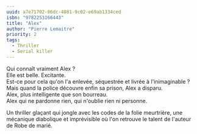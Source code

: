 ```yaml
---
uuid: a7e71702-86dc-4081-9c02-e69ab1334ced
isbn: "9782253166443"
title: "Alex"
author: "Pierre Lemaitre"
priority: 2
tags:
  - Thriller
  - Serial killer
---
```


Qui connaît vraiment Alex ?  
Elle est belle. Excitante.  
Est-ce pour cela qu'on l'a enlevée, séquestrée et livrée à l'inimaginable ?  
Mais quand la police découvre enfin sa prison, Alex a disparu.  
Alex, plus intelligente que son bourreau.  
Alex qui ne pardonne rien, qui n'oublie rien ni personne.

Un thriller glaçant qui jongle avec les codes de la folie meurtrière, une mécanique diabolique et imprévisible où l'on retrouve le talent de l'auteur de Robe de marié.
